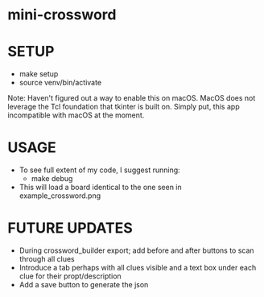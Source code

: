 # mini-crossword

# SETUP
* make setup
* source venv/bin/activate

Note: Haven't figured out a way to enable this on macOS. MacOS does not leverage the Tcl foundation that tkinter is built on.
Simply put, this app incompatible with macOS at the moment.

# USAGE
* To see full extent of my code, I suggest running: 
   * make debug
* This will load a board identical to the one seen in example_crossword.png

# FUTURE UPDATES
* During crossword_builder export; add before and after buttons to scan through all clues
* Introduce a tab perhaps with all clues visible and a text box under each clue for their propt/description
* Add a save button to generate the json
